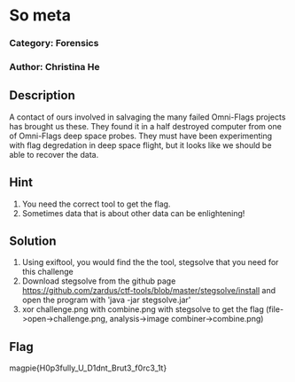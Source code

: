 # So meta
### Category: Forensics
### Author: Christina He
## Description
A contact of ours involved in salvaging the many failed Omni-Flags projects has brought us these.
They found it in a half destroyed computer from one of Omni-Flags deep space probes. They must have
been experimenting with flag degredation in deep space flight, but it looks like we should be able
to recover the data.

## Hint
1. You need the correct tool to get the flag.
2. Sometimes data that is about other data can be enlightening!

## Solution
1. Using exiftool, you would find the the tool, stegsolve that you need for this challenge
2. Download stegsolve from the github page https://github.com/zardus/ctf-tools/blob/master/stegsolve/install and open the program with 'java -jar stegsolve.jar'
3. xor challenge.png with combine.png with stegsolve to get the flag (file->open->challenge.png, analysis->image combiner->combine.png)

## Flag
 magpie{H0p3fully_U_D1dnt_Brut3_f0rc3_1t}
